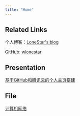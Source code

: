```yaml
---
title: "Home"
---
```


## Related Links

个人博客：[LoneStar's blog](https://blog.wangjialei.xyz/)

GitHub: [wlonestar](https://github.com/wlonestar)

## Presentation

<!-- [demo](demo) -->

<!-- [SpringBoot多模块项目](example) -->

<!-- [理解并发程序执行](concurr) -->

[基于GitHub和腾讯云的个人主页搭建](personal_site)

## File

[计算机网络](files/review.pdf)

